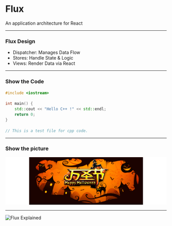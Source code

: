 # Flux 

An application architecture for React

---

### Flux Design

- Dispatcher: Manages Data Flow
- Stores: Handle State & Logic
- Views: Render Data via React

---

### Show the Code
```c++
#include <iostream>

int main() {
    std::cout << "Hello C++ !" << std::endl;
    return 0;
}

// This is a test file for cpp code.

```
---

### Show the picture

![wsj](wsj.jpg)

---

![Flux Explained](https://facebook.github.io/flux/img/flux-simple-f8-diagram-explained-1300w.png)